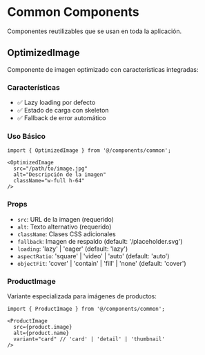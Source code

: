 # Common Components

Componentes reutilizables que se usan en toda la aplicación.

## OptimizedImage

Componente de imagen optimizado con características integradas:

### Características
- ✅ Lazy loading por defecto
- ✅ Estado de carga con skeleton
- ✅ Fallback de error automático

### Uso Básico

```tsx
import { OptimizedImage } from '@/components/common';

<OptimizedImage
  src="/path/to/image.jpg"
  alt="Descripción de la imagen"
  className="w-full h-64"
/>
```

### Props

- `src`: URL de la imagen (requerido)
- `alt`: Texto alternativo (requerido)
- `className`: Clases CSS adicionales
- `fallback`: Imagen de respaldo (default: '/placeholder.svg')
- `loading`: 'lazy' | 'eager' (default: 'lazy')
- `aspectRatio`: 'square' | 'video' | 'auto' (default: 'auto')
- `objectFit`: 'cover' | 'contain' | 'fill' | 'none' (default: 'cover')

### ProductImage

Variante especializada para imágenes de productos:

```tsx
import { ProductImage } from '@/components/common';

<ProductImage
  src={product.image}
  alt={product.name}
  variant="card" // 'card' | 'detail' | 'thumbnail'
/>
```

